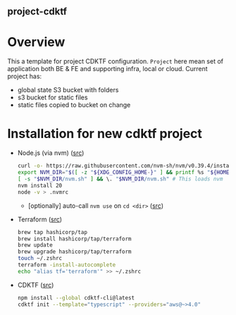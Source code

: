 project-cdktf
---

# Overview

This a template for project CDKTF configuration. `Project` here mean set of application both BE & FE and supporting infra, local or cloud. Current project has:
- global state S3 bucket with folders
- s3 bucket for static files
- static files copied to bucket on change

# Installation for new cdktf project

- Node.js (via nvm) ([src](https://github.com/nvm-sh/nvm#installing-and-updating))
    ```bash 
    curl -o- https://raw.githubusercontent.com/nvm-sh/nvm/v0.39.4/install.sh | bash
    export NVM_DIR="$([ -z "${XDG_CONFIG_HOME-}" ] && printf %s "${HOME}/.nvm" || printf %s "${XDG_CONFIG_HOME}/nvm")"
    [ -s "$NVM_DIR/nvm.sh" ] && \. "$NVM_DIR/nvm.sh" # This loads nvm
    nvm install 20
    node -v > .nvmrc
    ```
  - [optionally] auto-call `nvm use` on `cd <dir>` ([src](https://github.com/nvm-sh/nvm#zsh))

- Terraform ([src](https://developer.hashicorp.com/terraform/tutorials/aws-get-started/install-cli))
    ```bash
    brew tap hashicorp/tap
    brew install hashicorp/tap/terraform
    brew update
    brew upgrade hashicorp/tap/terraform
    touch ~/.zshrc
    terraform -install-autocomplete
    echo "alias tf='terraform'" >> ~/.zshrc
    ```
- CDKTF ([src](https://developer.hashicorp.com/terraform/tutorials/cdktf/cdktf-install#install-cdktf))
    ```bash
    npm install --global cdktf-cli@latest
    cdktf init --template="typescript" --providers="aws@~>4.0"
    ```